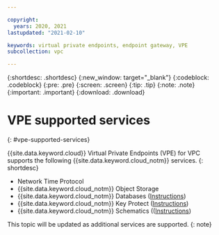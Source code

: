 ```yaml
---

copyright:
  years: 2020, 2021
lastupdated: "2021-02-10"

keywords: virtual private endpoints, endpoint gateway, VPE
subcollection: vpc

---
```


{:shortdesc: .shortdesc}
{:new_window: target="_blank"}
{:codeblock: .codeblock}
{:pre: .pre}
{:screen: .screen}
{:tip: .tip}
{:note: .note}
{:important: .important}
{:download: .download}

# VPE supported services
{: #vpe-supported-services}

{{site.data.keyword.cloud}} Virtual Private Endpoints (VPE) for VPC supports the following {{site.data.keyword.cloud_notm}} services.
{: shortdesc}

* Network Time Protocol
* {{site.data.keyword.cloud_notm}} Object Storage
* {{site.data.keyword.cloud_notm}} Databases ([Instructions](/docs/cloud-databases?topic=cloud-databases-vpes))
* {{site.data.keyword.cloud_notm}} Key Protect ([Instructions](/docs/key-protect?topic=key-protect-virtual-private-endpoints))
* {{site.data.keyword.cloud_notm}} Schematics (([Instructions](/docs/schematics?topic=schematics-private-endpoints#endpoint-setup))

This topic will be updated as additional services are supported.
{: note}
